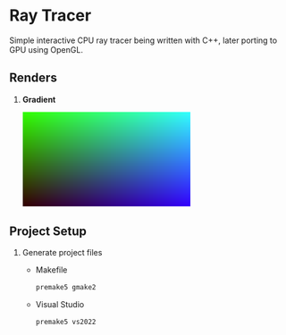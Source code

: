 # Ray Tracer

Simple interactive CPU ray tracer being written with C++, later porting to GPU using OpenGL.

## Renders

<!-- ### Gradient
<img src="Content/Gradient.png" alt="Render" width="400"> -->
1. **Gradient**

    <img src="Content/Gradient.png" alt="Render" width="300">

## Project Setup
1. Generate project files
    - Makefile
        ```bash
        premake5 gmake2
        ```

    - Visual Studio
        ```bash
        premake5 vs2022
        ```